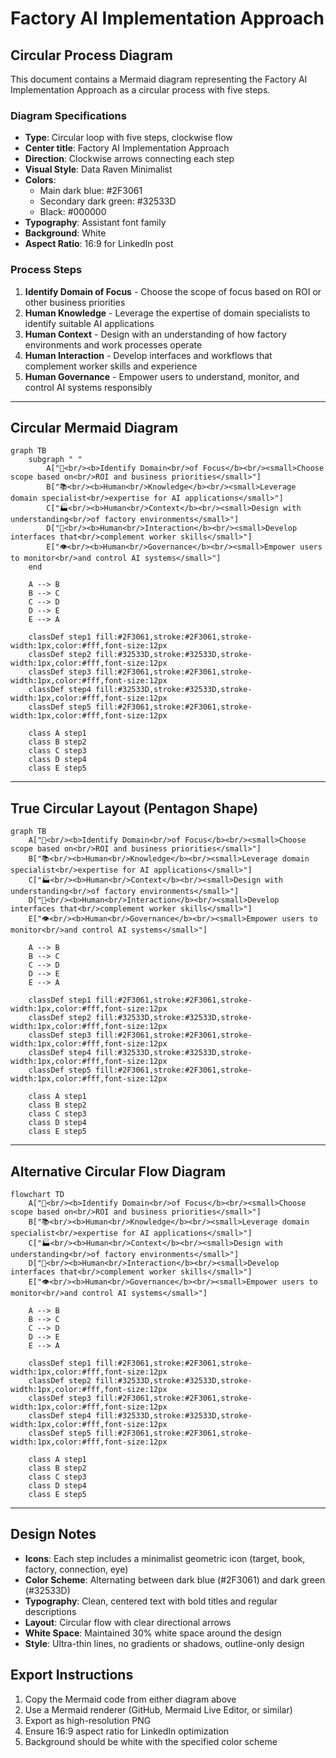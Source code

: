# Factory AI Implementation Approach

## Circular Process Diagram

This document contains a Mermaid diagram representing the Factory AI Implementation Approach as a circular process with five steps.

### Diagram Specifications

- **Type**: Circular loop with five steps, clockwise flow
- **Center title**: Factory AI Implementation Approach
- **Direction**: Clockwise arrows connecting each step
- **Visual Style**: Data Raven Minimalist
- **Colors**: 
  - Main dark blue: #2F3061
  - Secondary dark green: #32533D
  - Black: #000000
- **Typography**: Assistant font family
- **Background**: White
- **Aspect Ratio**: 16:9 for LinkedIn post

### Process Steps

1. **Identify Domain of Focus** - Choose the scope of focus based on ROI or other business priorities
2. **Human Knowledge** - Leverage the expertise of domain specialists to identify suitable AI applications
3. **Human Context** - Design with an understanding of how factory environments and work processes operate
4. **Human Interaction** - Develop interfaces and workflows that complement worker skills and experience
5. **Human Governance** - Empower users to understand, monitor, and control AI systems responsibly

---

## Circular Mermaid Diagram

```mermaid
graph TB
    subgraph " "
        A["🎯<br/><b>Identify Domain<br/>of Focus</b><br/><small>Choose scope based on<br/>ROI and business priorities</small>"]
        B["📚<br/><b>Human<br/>Knowledge</b><br/><small>Leverage domain specialist<br/>expertise for AI applications</small>"]
        C["🏭<br/><b>Human<br/>Context</b><br/><small>Design with understanding<br/>of factory environments</small>"]
        D["🔗<br/><b>Human<br/>Interaction</b><br/><small>Develop interfaces that<br/>complement worker skills</small>"]
        E["👁️<br/><b>Human<br/>Governance</b><br/><small>Empower users to monitor<br/>and control AI systems</small>"]
    end
    
    A --> B
    B --> C
    C --> D
    D --> E
    E --> A
    
    classDef step1 fill:#2F3061,stroke:#2F3061,stroke-width:1px,color:#fff,font-size:12px
    classDef step2 fill:#32533D,stroke:#32533D,stroke-width:1px,color:#fff,font-size:12px
    classDef step3 fill:#2F3061,stroke:#2F3061,stroke-width:1px,color:#fff,font-size:12px
    classDef step4 fill:#32533D,stroke:#32533D,stroke-width:1px,color:#fff,font-size:12px
    classDef step5 fill:#2F3061,stroke:#2F3061,stroke-width:1px,color:#fff,font-size:12px
    
    class A step1
    class B step2
    class C step3
    class D step4
    class E step5
```

---

## True Circular Layout (Pentagon Shape)

```mermaid
graph TB
    A["🎯<br/><b>Identify Domain<br/>of Focus</b><br/><small>Choose scope based on<br/>ROI and business priorities</small>"]
    B["📚<br/><b>Human<br/>Knowledge</b><br/><small>Leverage domain specialist<br/>expertise for AI applications</small>"]
    C["🏭<br/><b>Human<br/>Context</b><br/><small>Design with understanding<br/>of factory environments</small>"]
    D["🔗<br/><b>Human<br/>Interaction</b><br/><small>Develop interfaces that<br/>complement worker skills</small>"]
    E["👁️<br/><b>Human<br/>Governance</b><br/><small>Empower users to monitor<br/>and control AI systems</small>"]
    
    A --> B
    B --> C
    C --> D
    D --> E
    E --> A
    
    classDef step1 fill:#2F3061,stroke:#2F3061,stroke-width:1px,color:#fff,font-size:12px
    classDef step2 fill:#32533D,stroke:#32533D,stroke-width:1px,color:#fff,font-size:12px
    classDef step3 fill:#2F3061,stroke:#2F3061,stroke-width:1px,color:#fff,font-size:12px
    classDef step4 fill:#32533D,stroke:#32533D,stroke-width:1px,color:#fff,font-size:12px
    classDef step5 fill:#2F3061,stroke:#2F3061,stroke-width:1px,color:#fff,font-size:12px
    
    class A step1
    class B step2
    class C step3
    class D step4
    class E step5
```

---

## Alternative Circular Flow Diagram

```mermaid
flowchart TD
    A["🎯<br/><b>Identify Domain<br/>of Focus</b><br/><small>Choose scope based on<br/>ROI and business priorities</small>"]
    B["📚<br/><b>Human<br/>Knowledge</b><br/><small>Leverage domain specialist<br/>expertise for AI applications</small>"]
    C["🏭<br/><b>Human<br/>Context</b><br/><small>Design with understanding<br/>of factory environments</small>"]
    D["🔗<br/><b>Human<br/>Interaction</b><br/><small>Develop interfaces that<br/>complement worker skills</small>"]
    E["👁️<br/><b>Human<br/>Governance</b><br/><small>Empower users to monitor<br/>and control AI systems</small>"]
    
    A --> B
    B --> C
    C --> D
    D --> E
    E --> A
    
    classDef step1 fill:#2F3061,stroke:#2F3061,stroke-width:1px,color:#fff,font-size:12px
    classDef step2 fill:#32533D,stroke:#32533D,stroke-width:1px,color:#fff,font-size:12px
    classDef step3 fill:#2F3061,stroke:#2F3061,stroke-width:1px,color:#fff,font-size:12px
    classDef step4 fill:#32533D,stroke:#32533D,stroke-width:1px,color:#fff,font-size:12px
    classDef step5 fill:#2F3061,stroke:#2F3061,stroke-width:1px,color:#fff,font-size:12px
    
    class A step1
    class B step2
    class C step3
    class D step4
    class E step5
```

---

## Design Notes

- **Icons**: Each step includes a minimalist geometric icon (target, book, factory, connection, eye)
- **Color Scheme**: Alternating between dark blue (#2F3061) and dark green (#32533D)
- **Typography**: Clean, centered text with bold titles and regular descriptions
- **Layout**: Circular flow with clear directional arrows
- **White Space**: Maintained 30% white space around the design
- **Style**: Ultra-thin lines, no gradients or shadows, outline-only design

## Export Instructions

1. Copy the Mermaid code from either diagram above
2. Use a Mermaid renderer (GitHub, Mermaid Live Editor, or similar)
3. Export as high-resolution PNG
4. Ensure 16:9 aspect ratio for LinkedIn optimization
5. Background should be white with the specified color scheme

